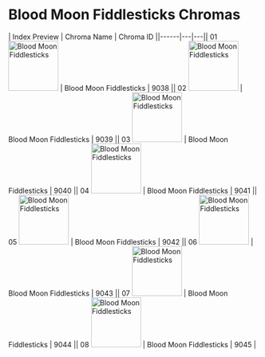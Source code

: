 # Blood Moon Fiddlesticks Chromas

| Index  Preview | Chroma Name | Chroma ID ||------|---|---|| 01  <img src='https://raw.communitydragon.org/latest/plugins/rcp-be-lol-game-data/global/default/v1/champion-chroma-images/9/9038.png' alt='Blood Moon Fiddlesticks' width='100'> | Blood Moon Fiddlesticks | 9038 || 02  <img src='https://raw.communitydragon.org/latest/plugins/rcp-be-lol-game-data/global/default/v1/champion-chroma-images/9/9039.png' alt='Blood Moon Fiddlesticks' width='100'> | Blood Moon Fiddlesticks | 9039 || 03  <img src='https://raw.communitydragon.org/latest/plugins/rcp-be-lol-game-data/global/default/v1/champion-chroma-images/9/9040.png' alt='Blood Moon Fiddlesticks' width='100'> | Blood Moon Fiddlesticks | 9040 || 04  <img src='https://raw.communitydragon.org/latest/plugins/rcp-be-lol-game-data/global/default/v1/champion-chroma-images/9/9041.png' alt='Blood Moon Fiddlesticks' width='100'> | Blood Moon Fiddlesticks | 9041 || 05  <img src='https://raw.communitydragon.org/latest/plugins/rcp-be-lol-game-data/global/default/v1/champion-chroma-images/9/9042.png' alt='Blood Moon Fiddlesticks' width='100'> | Blood Moon Fiddlesticks | 9042 || 06  <img src='https://raw.communitydragon.org/latest/plugins/rcp-be-lol-game-data/global/default/v1/champion-chroma-images/9/9043.png' alt='Blood Moon Fiddlesticks' width='100'> | Blood Moon Fiddlesticks | 9043 || 07  <img src='https://raw.communitydragon.org/latest/plugins/rcp-be-lol-game-data/global/default/v1/champion-chroma-images/9/9044.png' alt='Blood Moon Fiddlesticks' width='100'> | Blood Moon Fiddlesticks | 9044 || 08  <img src='https://raw.communitydragon.org/latest/plugins/rcp-be-lol-game-data/global/default/v1/champion-chroma-images/9/9045.png' alt='Blood Moon Fiddlesticks' width='100'> | Blood Moon Fiddlesticks | 9045 |